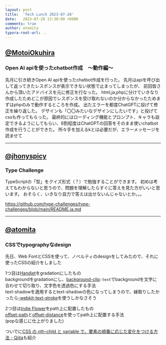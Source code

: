 ```yaml
---
layout: post
title:  'Tech Lunch 2023-07-28'
date:   2023-07-28 13:30:00 +0900
comments: true
author: atomita
typora-root-url: ..
---
```


## [@MotoiOkuhira](https://github.com/MotoiOkuhira)
### Open AI apiを使ったchatbot作成　〜動作編〜
先月に引き続きOpen AI apiを使ったchatbot作成を行った。
先月はapiを呼び出して返ってきたレスポンスが表示できない状態で止まってしまったが、
前回皆さんから頂いたアドバイスを元に修正を行なった。
html,ja,phpに分けていきなり作成したためどこが原因でレスポンスを受け取れないのか分からなかったためまずはphpのみで動作するところを作成。
出たエラーを都度ChatGPTに投げて修正を繰り返した。
デザインも「〇〇みたいなデザインにしたいです」と投げてcssも作ってもらった。
最終的にはローディング機能とプロンプト、キャラも設定できるようにしてもらい、8割程度はChatGPTの回答をそのまま使いchatbot作成を行うことができた。
所々手を加えるkとは必要だが、エラーメッセージを読ませて


---

## [@jhonyspicy](https://github.com/jhonyspicy)
### Type Challenge
TypeScriptの「型」をクイズ形式（？）で勉強することができます。
初めは考えてもわからないと思うので、問題を理解したらすぐに答えを見た方がいいと思います。
おそらく、いきなり自力で答えは出せないんじゃないとか。。。

https://github.com/type-challenges/type-challenges/blob/main/README.ja.md



---

## [@atomita](https://github.com/atomita)
### CSSでtypographyなdesign
先日、Web FontとCSSを使って、ノベルティのdesignをしてみたので、それに使ったCSSの紹介をしました

1つ目は[Handjet](https://fonts.google.com/specimen/Handjet)をgradationにしたもの  
backgroundをgradationにし、[background-clip](https://developer.mozilla.org/ja/docs/Web/CSS/background-clip)`:text`でbackgroundを文字に合わせて切り取り、文字色を透過色にする手法  
text-shadowを適用するとtext-shadowの色になってしまうので、縁取りしたかったら[-webkit-text-stroke](https://developer.mozilla.org/ja/docs/Web/CSS/-webkit-text-stroke)を使うしかなさそう

2つ目は[Indie Flower](https://fonts.google.com/specimen/Indie+Flower)をpath上に配置したもの  
[offset-path](https://developer.mozilla.org/ja/docs/Web/CSS/offset-path)と[offset-distance](https://developer.mozilla.org/ja/docs/Web/CSS/offset-distance)を使ってpath上に配置する手法  
(popな感じに仕上がりました)

ついでに[CSS の nth-child と variable で、要素の順番に応じた変化をつける方法 - Qiita](https://qiita.com/ksksoft/items/8a4a9b809dca3d0820b5)も紹介
